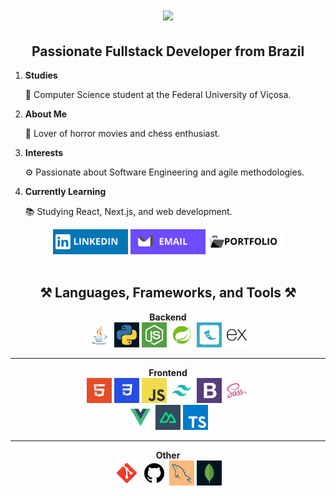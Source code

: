 <h1 align="center">
    <img src="https://readme-typing-svg.herokuapp.com/?font=Righteous&size=35&center=true&vCenter=true&Color=white&width=500&height=70&duration=4000&lines=Hi+There!+👋;+I'm+João+Belfort!;+Tudo+Baum?+😊" />
</h1>
<div align="center">
  <h2>Passionate Fullstack Developer from Brazil</h2>
  <ol align="left">
    <li>
      <strong>Studies</strong>
      <p>🌱 Computer Science student at the Federal University of Viçosa.</p>
    </li>
    <li>
      <strong>About Me</strong>
      <p>👻 Lover of horror movies and chess enthusiast.</p>
    </li>
    <li>
      <strong>Interests</strong>
      <p>⚙️ Passionate about Software Engineering and agile methodologies.</p>
    </li>
    <li>
      <strong>Currently Learning</strong>
      <p>📚 Studying React, Next.js, and web development.</p>
    </li>
  </ol>
</div>
<div align="center">
  <a href="https://www.linkedin.com/in/belfortjoao"><img src="icons/linkedin.png" alt="LinkedIn" width="120" height="40"></a>
  <a href="mailto:belfort.joao@proton.me"><img src="icons/email.png" alt="Email" width="120" height="40"></a>
  <a href="https://portfolio-beige-ten-60.vercel.app/"><img src="icons/portfolio.png" alt="Portfolio" width="120" height="40"></a>
</div>
<div align="center"><br>
  <h2>⚒️ Languages, Frameworks, and Tools ⚒️</h2>
<strong>Backend</strong><br/>
<a href="https://www.java.com"><img src="icons/Java.png" alt="Java" width="40" height="40"></a>
<a href="https://www.python.org"><img src="icons/python.png" alt="Python" width="40" height="40"></a>
<a href="https://nodejs.org"><img src="icons/NodeJS.png" alt="Node.js" width="40" height="40"></a>
<a href="https://spring.io/"><img src="icons/Spring.png" alt="Spring" width="40" height="40"></a>
<a href="https://flask.palletsprojects.com"><img src="icons/Flask.png" alt="Flask" width="40" height="40"></a>
<a href="https://expressjs.com"><img src="icons/Express.png" alt="Express.js" width="40" height="40"></a>

  <hr/>
  <strong>Frontend</strong><br/>
  <a href="https://developer.mozilla.org/en-US/docs/Web/HTML"><img src="icons/HTML.png" alt="HTML" width="40" height="40"></a>
  <a href="https://developer.mozilla.org/en-US/docs/Web/CSS"><img src="icons/CSS.png" alt="CSS" width="40" height="40"></a>
  <a href="https://developer.mozilla.org/en-US/docs/Web/Javascript"><img src="icons/Javascript.png" alt="JavaScript" width="40" height="40"></a>
  <a href="https://tailwindcss.com"><img src="icons/Tailwind.png" alt="Tailwind" width="40" height="40"></a>
  <a href="https://getbootstrap.com"><img src="icons/Bootstrap.png" alt="Bootstrap" width="40" height="40"></a>
  <a href="https://sass-lang.com"><img src="icons/Sass.png" alt="Sass" width="40" height="40"></a>
  <br/>
  <a href="https://vuejs.org"><img src="icons/Vue.png" alt="Vue.js" width="40" height="40"></a>
  <a href="https://nuxtjs.org"><img src="icons/Nuxt.png" alt="Nuxt.js" width="40" height="40"></a>
  <a href="https://www.typescriptlang.org"><img src="icons/Typescript.png" alt="TypeScript" width="40" height="40"></a>
  <hr/>
  <strong>Other</strong><br/>
  <a href="https://git-scm.com"><img src="icons/Git.png" alt="Git" width="40" height="40"></a>
  <a href="https://github.com"><img src="icons/GitHub.png" alt="GitHub" width="40" height="40"></a>
  <a href="https://www.mysql.com/"><img src="icons/MySQL.png" alt="MySQL" width="40" height="40"></a>
  <a href="https://www.mongodb.com"><img src="icons/MongoDB.png" alt="MongoDB" width="40" height="40"></a>
  <br/><br/>
</div>
